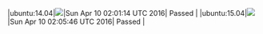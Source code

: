 |ubuntu:14.04|![](https://cdn.rawgit.com/Neilpang/letest/master/status/ubuntu-14.04.svg?1460253674)|Sun Apr 10 02:01:14 UTC 2016| Passed |
|ubuntu:15.04|![](https://cdn.rawgit.com/Neilpang/letest/master/status/ubuntu-15.04.svg?1460253946)|Sun Apr 10 02:05:46 UTC 2016| Passed |
